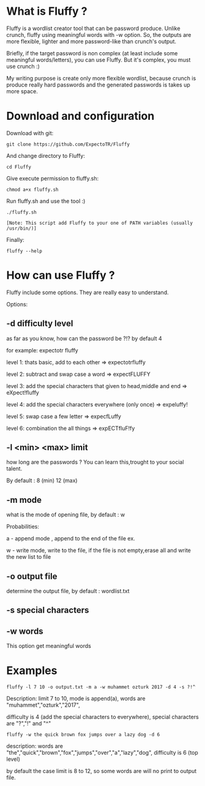 # What is Fluffy ?

Fluffy is a wordlist creator tool that can be password produce. Unlike crunch, fluffy using meaningful words with -w option. So, the outputs are more flexible, lighter and more password-like than crunch's output.

Briefly, if the target password is non complex \(at least include some meaningful words/letters\), you can use Fluffy. But it's complex, you must use crunch :\)

My writing purpose is create only more flexible wordlist, because crunch is produce really hard passwords and the generated passwords is takes up more space.



# Download and configuration

Download with git:

```
git clone https://github.com/ExpectoTR/Fluffy
```

And change directory to Fluffy:

```
cd Fluffy
```

Give execute permission to fluffy.sh:

```
chmod a+x fluffy.sh
```



Run fluffy.sh and use the tool :\)

```
./fluffy.sh

[Note: This script add Fluffy to your one of PATH variables (usually /usr/bin/)]
```

Finally:

```
fluffy --help
```



# How can use Fluffy ?

Fluffy include some options. They are really easy to understand.

Options:

## -d difficulty level

as far as you know, how can the password be ?!? by default 4

for example: expectotr fluffy

level 1: thats basic, add to each other =&gt; expectotrfluffy

level 2: subtract and swap case a word =&gt; expectFLUFFY

level 3: add the special characters that given to head,middle and end =&gt; eXpect!fluffy

level 4: add the special characters everywhere \(only once\) =&gt; expeluffy!

level 5: swap case a few letter =&gt; expecfLuffy

level 6: combination the all things =&gt; expECTfluF!fy



## -l &lt;min&gt; &lt;max&gt; limit

how long are the passwords ? You can learn this,trought to your social talent.

By default : 8 \(min\) 12 \(max\)



## -m mode

what is the mode of opening file, by default : w

Probabilities:

a - append mode , append to the end of the file ex.

w - write mode, write to the file, if the file is not empty,erase all and write the new list to file



## -o output file

determine the output file, by default : wordlist.txt



## -s special characters

## -w words

This option get meaningful words



# Examples

`fluffy -l 7 10 -o output.txt -m a -w muhammet ozturk 2017 -d 4 -s ?!^`

Description: limit 7 to 10, mode is append\(a\), words are "muhammet","ozturk","2017",

difficulty is 4 \(add the special characters to everywhere\), special characters are "?","!" and "^"

`fluffy -w the quick brown fox jumps over a lazy dog -d 6`

description: words are "the","quick","brown","fox","jumps","over","a","lazy","dog", difficulty is 6 \(top level\)

by default the case limit is 8 to 12, so some words are will no print to output file.


